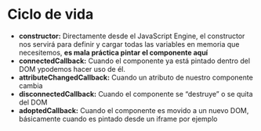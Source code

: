 # Ciclo de vida

* **constructor:** Directamente desde el JavaScript Engine, el constructor nos servirá para definir y cargar todas las variables en memoria que necesitemos, **es mala práctica pintar el componente aquí**
* **connectedCallback:** Cuando el componente ya está pintado dentro del DOM ypodemos hacer uso de él.
* **attributeChangedCallback:** Cuando un atributo de nuestro componente cambia
* **disconnectedCallback:** Cuando el componente se “destruye” o se quita del DOM
* **adoptedCallback:** Cuando el componente es movido a un nuevo DOM, básicamente cuando es pintado desde un iframe por ejemplo
